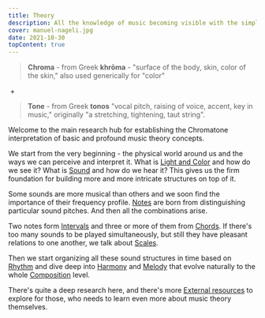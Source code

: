 ```yaml
---
title: Theory
description: All the knowledge of music becoming visible with the simple color coding system
cover: manuel-nageli.jpg
date: 2021-10-30
topContent: true
---
```


> **Chroma** - from Greek **khrōma** - "surface of the body, skin, color of the skin," also used generically for "color"

&nbsp;+

> **Tone** - from Greek **tonos** "vocal pitch, raising of voice, accent, key in music," originally "a stretching, tightening, taut string".

Welcome to the main research hub for establishing the Chromatone interpretation of basic and profound music theory concepts.

We start from the very beginning - the physical world around us and the ways we can perceive and interpret it. What is [Light and Color](./color/index.md) and how do we see it? What is [Sound](./sound/index.md) and how do we hear it? This gives us the firm foundation for building more and more intricate structures on top of it.

Some sounds are more musical than others and we soon find the importance of their frequency profile. [Notes](./notes/index.md) are born from distinguishing particular sound pitches. And then all the combinations arise.

Two notes form [Intervals](./intervals/index.md) and three or more of them from [Chords](./chords/index.md). If there's too many sounds to be played simultaneously, but still they have pleasant relations to one another, we talk about [Scales](./scales/index.md).

Then we start organizing all these sound structures in time based on [Rhythm](./rhythm/index.md) and dive deep into [Harmony](./harmony/index.md) and [Melody](./melody/index.md) that evolve naturally to the whole [Composition](./composition/index.md) level.

There's quite a deep research here, and there's more [External resources](./resources/index.md) to explore for those, who needs to learn even more about music theory themselves.
